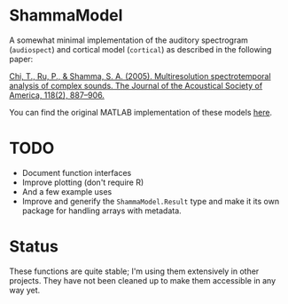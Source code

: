 # ShammaModel

A somewhat minimal implementation of the auditory spectrogram (`audiospect`)
and cortical model (`cortical`) as described in the following paper:

[Chi, T., Ru, P., & Shamma, S. A. (2005). Multiresolution spectrotemporal
analysis of complex sounds. The Journal of the Acoustical Society of America,
118(2), 887–906.](http://doi.org/10.1121/1.1945807)

You can find the original MATLAB implementation of these models
[here](https://isr.umd.edu/Labs/NSL/Software.htm).

# TODO

- Document function interfaces
- Improve plotting (don't require R)
- And a few example uses
- Improve and generify the `ShammaModel.Result` type and make it its own
  package for handling arrays with metadata.

# Status

These functions are quite stable; I'm using them extensively in other projects.
They have not been cleaned up to make them accessible in any way yet.
